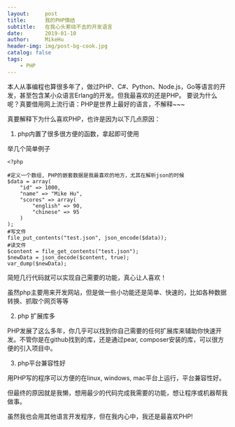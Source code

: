 ```yaml
---
layout:     post
title:      我的PHP情结
subtitle:   在我心头萦绕不去的开发语言
date:       2019-01-10
author:     MikeHu
header-img: img/post-bg-cook.jpg
catalog: false
tags:
    - PHP
---
```



本人从事编程也算很多年了，做过PHP、C#、Python、Node.js，Go等语言的开发，甚至包含某小众语言Erlang的开发。但我最喜欢的还是PHP。 要说为什么呢？真要借用网上流行语：PHP是世界上最好的语言，不解释~~~ 

真要解释下为什么喜欢PHP，也许是因为以下几点原因：

1. php内置了很多很方便的函数，拿起即可使用

举几个简单例子
```
<?php

#定义一个数组, PHP的嵌套数据是我最喜欢的地方，尤其在解析json的时候
$data = array(
    "id" => 1000,
    "name" => "Mike Hu",
    "scores" => array(
        "english" => 90,
        "chinese" => 95
    )
);
#写文件
file_put_contents("test.json", json_encode($data));
#读文件
$content = file_get_contents("test.json");
$newData = json_decode($content, true);
var_dump($newData);

```
简短几行代码就可以实现自己需要的功能，真心让人喜欢！

虽然php主要用来开发网站，但是做一些小功能还是简单、快速的，比如各种数据转换、抓取个网页等等

2. php 扩展库多

PHP发展了这么多年，你几乎可以找到你自己需要的任何扩展库来辅助你快速开发。不管你是在github找到的库，还是通过pear, composer安装的库，可以很方便的引入项目中。

3. php平台兼容性好

用PHP写的程序可以方便的在linux, windows, mac平台上运行，平台兼容性好。

但最终的原因就是我懒，想用最少的代码完成我需要的功能，想让程序或机器帮我做事。

虽然我也会用其他语言开发程序，但在我内心中，我还是最喜欢PHP!

 

